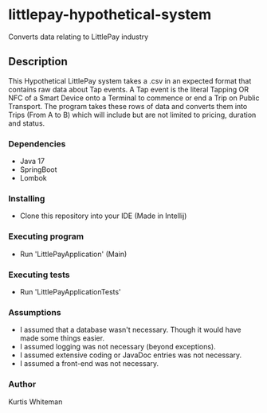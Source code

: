 # littlepay-hypothetical-system

Converts data relating to LittlePay industry

## Description

This Hypothetical LittlePay system takes a .csv in an expected format that contains raw data about Tap events. 
A Tap event is the literal Tapping OR NFC of a Smart Device onto a Terminal to commence or end a Trip on Public Transport.
The program takes these rows of data and converts them into Trips (From A to B) which will include but are not limited to pricing, duration and status.

### Dependencies

* Java 17
* SpringBoot
* Lombok

### Installing

* Clone this repository into your IDE (Made in Intellij)

### Executing program

* Run 'LittlePayApplication' (Main)

### Executing tests

* Run 'LittlePayApplicationTests'

### Assumptions

* I assumed that a database wasn't necessary. Though it would have made some things easier.
* I assumed logging was not necessary (beyond exceptions).
* I assumed extensive coding or JavaDoc entries was not necessary.
* I assumed a front-end was not necessary.

### Author

Kurtis Whiteman
